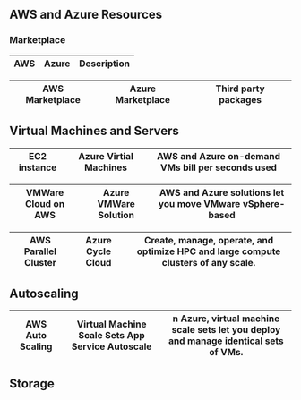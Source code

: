 ## AWS and Azure Resources

### Marketplace
|        AWS             |        Azure           |      Description     |
| ---------------------- | ---------------------- |----------------------|

| AWS Marketplace         | Azure Marketplace        | Third party packages |
| ----------------------  | ---------------------- |----------------------|

## Virtual Machines and Servers
| EC2 instance           | Azure Virtial Machines | AWS and Azure on-demand VMs bill per seconds used |
| ---------------------- | ---------------------- | ---------------------- |

| VMWare Cloud on AWS    | Azure VMWare Solution  | AWS and Azure solutions let you move VMware vSphere-based |
| ---------------------- | ---------------------- | ---------------------- |

| AWS Parallel Cluster | Azure Cycle Cloud | Create, manage, operate, and optimize HPC and large compute clusters of any scale. |
| ---------------------- | ---------------------- | ---------------------- |

## Autoscaling
| AWS Auto Scaling | Virtual Machine Scale Sets App Service Autoscale | n Azure, virtual machine scale sets let you deploy and manage identical sets of VMs.  |
| ---------------------- | ---------------------- | ---------------------- |

## Storage

